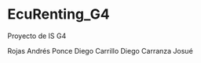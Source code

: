 EcuRenting_G4
=============
Proyecto de IS G4

Rojas Andrés
Ponce Diego
Carrillo Diego
Carranza Josué
